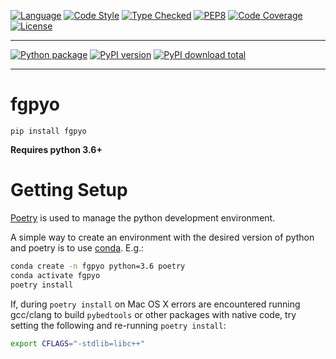 
[![Language][language-badge]][language-link]
[![Code Style][code-style-badge]][code-style-link]
[![Type Checked][type-checking-badge]][type-checking-link]
[![PEP8][pep-8-badge]][pep-8-link]
[![Code Coverage][code-coverage-badge]][code-coverage-link]
[![License][license-badge]][license-link]

---

[![Python package][python-package-badge]][python-package-link]
[![PyPI version][pypi-badge]][pypi-link]
[![PyPI download total][pypi-downloads-badge]][pypi-downloads-link]

---

[language-badge]:       http://img.shields.io/badge/language-python-brightgreen.svg
[language-link]:        http://www.python.org/
[code-style-badge]:     https://img.shields.io/badge/code%20style-black-000000.svg
[code-style-link]:      https://black.readthedocs.io/en/stable/ 
[type-checking-badge]:  http://www.mypy-lang.org/static/mypy_badge.svg
[type-checking-link]:   http://mypy-lang.org/
[pep-8-badge]:          https://img.shields.io/badge/code%20style-pep8-brightgreen.svg
[pep-8-link]:           https://www.python.org/dev/peps/pep-0008/
[code-coverage-badge]:  https://codecov.io/gh/fulcrumgenomics/fgpyo/branch/master/graph/badge.svg
[code-coverage-link]:   https://codecov.io/gh/fulcrumgenomics/fgpyo
[license-badge]:        http://img.shields.io/badge/license-MIT-blue.svg
[license-link]:         https://github.com/fulcrumgenomics/fgpyo/blob/master/LICENSE
[python-package-badge]: https://github.com/fulcrumgenomics/fgpyo/workflows/Python%20package/badge.svg
[python-package-link]:  https://github.com/fulcrumgenomics/fgpyo/actions?query=workflow%3A%22Python+package%22
[pypi-badge]:           https://badge.fury.io/py/fgpyo.svg
[pypi-link]:            https://pypi.python.org/pypi/fgpyo
[pypi-downloads-badge]: https://img.shields.io/pypi/dm/fgpyo
[pypi-downloads-link]:  https://pypi.python.org/pypi/fgpyo

# fgpyo

`pip install fgpyo`

**Requires python 3.6+**

# Getting Setup

[Poetry][poetry-link] is used to manage the python development environment. 

A simple way to create an environment with the desired version of python and poetry is to use [conda][conda-link].  E.g.:

```bash
conda create -n fgpyo python=3.6 poetry
conda activate fgpyo
poetry install
```

If, during `poetry install` on Mac OS X errors are encountered running gcc/clang to build `pybedtools` or other packages with native code, try setting the following and re-running `poetry install`:
```bash
export CFLAGS="-stdlib=libc++"
``` 

[poetry-link]: https://github.com/python-poetry/poetry
[conda-link]:  https://docs.conda.io/en/latest/miniconda.html

